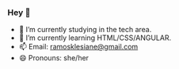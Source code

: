 ### Hey 👋


- 🔭 I’m currently studying in the tech area.
- 🌱 I’m currently learning HTML/CSS/ANGULAR.
- 📫 Email: ramosklesiane@gmail.com
- 😄 Pronouns: she/her
